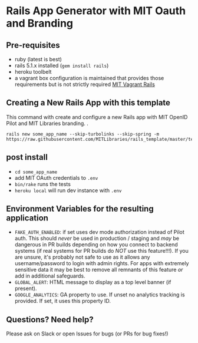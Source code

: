 # Rails App Generator with MIT Oauth and Branding

## Pre-requisites
- ruby (latest is best)
- rails 5.1.x installed (`gem install rails`)
- heroku toolbelt
- a vagrant box configuration is maintained that provides those requirements
  but is not strictly required
  [MIT Vagrant Rails](https://github.com/JPrevost/mit_vagrant_rails)

## Creating a New Rails App with this template
This command with create and configure a new Rails app with MIT OpenID Pilot
and MIT Libraries branding.
.

```
rails new some_app_name --skip-turbolinks --skip-spring -m https://raw.githubusercontent.com/MITLibraries/rails_template/master/template.rb
```

## post install
- `cd some_app_name`
- add MIT OAuth credentials to `.env`
- `bin/rake` runs the tests
- `heroku local` will run dev instance with `.env`

## Environment Variables for the resulting application
- `FAKE_AUTH_ENABLED`: if set uses dev mode authorization instead of Pilot
auth. This should _never_ be used in production / staging and _may_ be
dangerous in PR builds depending on how you connect to backend systems (if real
systems for PR builds do _NOT_ use this feature!!!). If you are unsure, it's
probably not safe to use as it allows any username/password to login with admin
rights. For apps with extremely sensitive data it may be best to remove all
remnants of this feature _or_ add in additional safeguards.
- `GLOBAL_ALERT`: HTML message to display as a top level banner (if present).
- `GOOGLE_ANALYTICS`: GA property to use. If unset no analytics tracking is provided. If set, it uses this property ID.

## Questions? Need help?

Please ask on Slack or open Issues for bugs (or PRs for bug fixes!)
